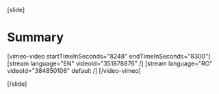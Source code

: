 [slide]
# Summary

[vimeo-video startTimeInSeconds="8248" endTimeInSeconds="8300"]
[stream language="EN" videoId="351878876"  /]
[stream language="RO" videoId="384850106" default /]
[/video-vimeo]

[/slide]